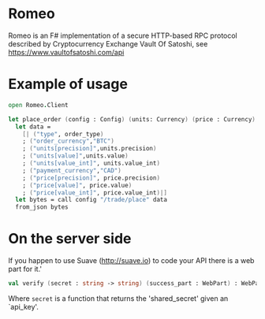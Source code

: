 Romeo
=====

Romeo is an F# implementation of a secure HTTP-based RPC protocol described by Cryptocurrency Exchange Vault Of Satoshi, see https://www.vaultofsatoshi.com/api


Example of usage
================

```fsharp
open Romeo.Client

let place_order (config : Config) (units: Currency) (price : Currency) (order_type : string) : PlaceOrderResponse =
  let data = 
    [| ("type", order_type)
    ; ("order_currency","BTC")
    ; ("units[precision]",units.precision)
    ; ("units[value]",units.value)
    ; ("units[value_int]", units.value_int)
    ; ("payment_currency","CAD")
    ; ("price[precision]", price.precision)
    ; ("price[value]", price.value)
    ; ("price[value_int]", price.value_int)|]
  let bytes = call config "/trade/place" data 
  from_json bytes
```

On the server side
==================

If you happen to use Suave (http://suave.io) to code your API there is a web part for it.'

```fsharp
val verify (secret : string -> string) (success_part : WebPart) : WebPart
```

Where `secret` is a function that returns the 'shared_secret' given an `api_key'.